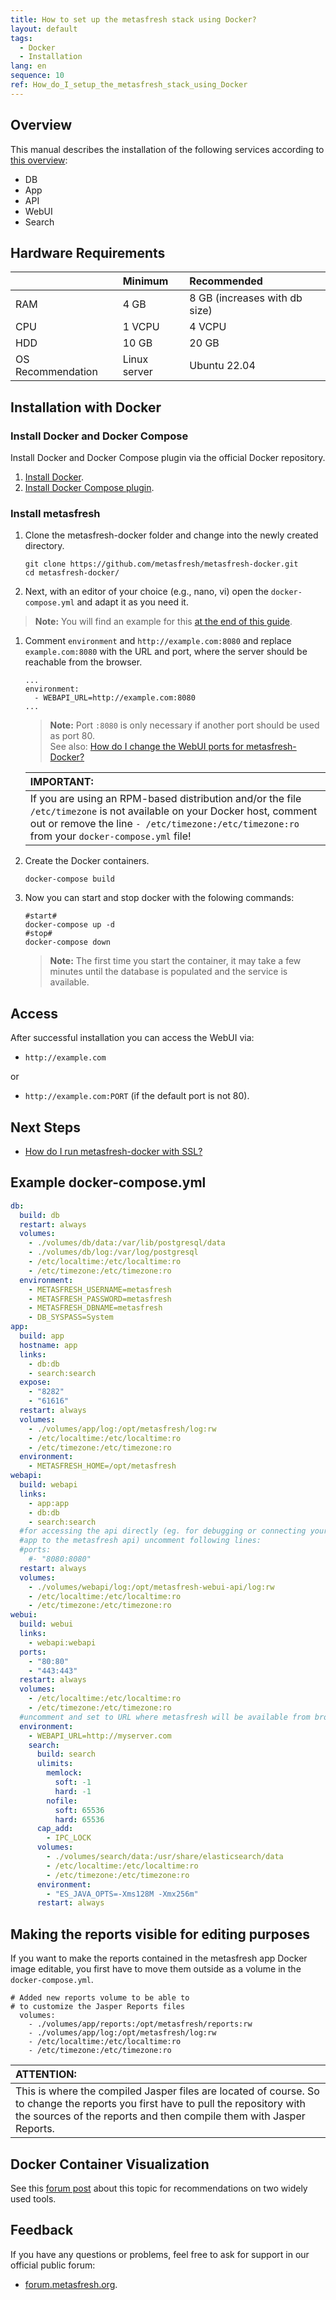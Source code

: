```yaml
---
title: How to set up the metasfresh stack using Docker?
layout: default
tags:
  - Docker
  - Installation
lang: en
sequence: 10
ref: How_do_I_setup_the_metasfresh_stack_using_Docker
---
```


## Overview
This manual describes the installation of the following services according to [this overview](../../howto_collection/EN/metasfresh_architecture):
- DB
- App
- API
- WebUI
- Search

## Hardware Requirements

|  | Minimum | Recommended |
| :--- | :--- | :--- |
| RAM | 4 GB | 8 GB (increases with db size) |
| CPU | 1 VCPU | 4 VCPU |
| HDD | 10 GB | 20 GB |
| OS Recommendation | Linux server | Ubuntu 22.04 |

## Installation with Docker

### Install Docker and Docker Compose
Install Docker and Docker Compose plugin via the official Docker repository.

1. <a href="https://docs.docker.com/engine/installation/linux/ubuntu/" title="Install Docker Engine on Ubuntu | docs.docker.com" target="\_blank">Install Docker</a>.
1. <a href="https://docs.docker.com/compose/install/linux/#install-using-the-repository" title="Install using the repository | docs.docker.com" target="\_blank">Install Docker Compose plugin</a>.

### Install metasfresh
1. Clone the metasfresh-docker folder and change into the newly created directory.

   ```
   git clone https://github.com/metasfresh/metasfresh-docker.git
   cd metasfresh-docker/
   ```

1. Next, with an editor of your choice (e.g., nano, vi) open the `docker-compose.yml` and adapt it as you need it.
 >**Note:** You will find an example for this [at the end of this guide](#example-docker-compose-yml).

1. Comment `environment` and `http://example.com:8080` and replace `example.com:8080` with the URL and port, where the server should be reachable from the browser.

   ```
   ...
   environment:
     - WEBAPI_URL=http://example.com:8080
   ...
   ```
   >**Note:** Port `:8080` is only necessary if another port should be used as port 80. <br> See also: [How do I change the WebUI ports for metasfresh-Docker?](How_do_I_change_the_webui_ports_for_metasfresh_docker)

   | **IMPORTANT:** |
   | :--- |
   | If you are using an RPM-based distribution and/or the file `/etc/timezone` is not available on your Docker host, comment out or remove the line `- /etc/timezone:/etc/timezone:ro` from your `docker-compose.yml` file! |

1. Create the Docker containers.

   `docker-compose build`

1. Now you can start and stop docker with the folowing commands:

   ```
   #start#
   docker-compose up -d
   #stop#
   docker-compose down
   ```
   >**Note:** The first time you start the container, it may take a few minutes until the database is populated and the service is available.

## Access
After successful installation you can access the WebUI via:

- `http://example.com`

or

- `http://example.com:PORT` (if the default port is not 80).

## Next Steps
- [How do I run metasfresh-docker with SSL?](How_do_I_setup_metasfresh_docker_with_ssl)

## <a name="example-docker-compose-yml">Example docker-compose.yml</a>
```yml
db:
  build: db
  restart: always
  volumes:
    - ./volumes/db/data:/var/lib/postgresql/data
    - ./volumes/db/log:/var/log/postgresql
    - /etc/localtime:/etc/localtime:ro
    - /etc/timezone:/etc/timezone:ro
  environment:
    - METASFRESH_USERNAME=metasfresh
    - METASFRESH_PASSWORD=metasfresh
    - METASFRESH_DBNAME=metasfresh
    - DB_SYSPASS=System
app:
  build: app
  hostname: app
  links:
    - db:db
    - search:search
  expose:
    - "8282"
    - "61616"
  restart: always
  volumes:
    - ./volumes/app/log:/opt/metasfresh/log:rw
    - /etc/localtime:/etc/localtime:ro
    - /etc/timezone:/etc/timezone:ro
  environment:
    - METASFRESH_HOME=/opt/metasfresh
webapi:
  build: webapi
  links:
    - app:app
    - db:db
    - search:search
  #for accessing the api directly (eg. for debugging or connecting your
  #app to the metasfresh api) uncomment following lines:
  #ports:
    #- "8080:8080"
  restart: always
  volumes:
    - ./volumes/webapi/log:/opt/metasfresh-webui-api/log:rw
    - /etc/localtime:/etc/localtime:ro
    - /etc/timezone:/etc/timezone:ro
webui:
  build: webui
  links:
    - webapi:webapi
  ports:
    - "80:80"
    - "443:443"
  restart: always
  volumes:
    - /etc/localtime:/etc/localtime:ro
    - /etc/timezone:/etc/timezone:ro
  #uncomment and set to URL where metasfresh will be available from browsers
  environment:
    - WEBAPI_URL=http://myserver.com
    search:
      build: search
      ulimits:
        memlock:
          soft: -1
          hard: -1
        nofile:
          soft: 65536
          hard: 65536
      cap_add:
        - IPC_LOCK
      volumes:
        - ./volumes/search/data:/usr/share/elasticsearch/data
        - /etc/localtime:/etc/localtime:ro
        - /etc/timezone:/etc/timezone:ro
      environment:
        - "ES_JAVA_OPTS=-Xms128M -Xmx256m"
      restart: always
```
## Making the reports visible for editing purposes
If you want to make the reports contained in the metasfresh app Docker image editable, you first have to move them outside as a volume in the `docker-compose.yml`.

```
# Added new reports volume to be able to
# to customize the Jasper Reports files
  volumes:
    - ./volumes/app/reports:/opt/metasfresh/reports:rw
    - ./volumes/app/log:/opt/metasfresh/log:rw
    - /etc/localtime:/etc/localtime:ro
    - /etc/timezone:/etc/timezone:ro
```

| **ATTENTION:** |
| :--- |
| This is where the compiled Jasper files are located of course. So to change the reports you first have to pull the repository with the sources of the reports and then compile them with Jasper Reports. |

## Docker Container Visualization
See this <a href="https://forum.metasfresh.org/t/docker-gui-recommendation" title="Docker GUI recommendation | forum.metasfresh.org" target="\_blank">forum post</a> about this topic for recommendations on two widely used tools.

## Feedback
If you have any questions or problems, feel free to ask for support in our official public forum:
- <a href="http://forum.metasfresh.org" title="metasfresh Community Forum | forum.metasfresh.org" target="\_blank">forum.metasfresh.org</a>.
